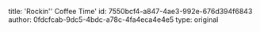 title: 'Rockin'' Coffee Time'
id: 7550bcf4-a847-4ae3-992e-676d394f6843
author: 0fdcfcab-9dc5-4bdc-a78c-4fa4eca4e4e5
type: original
